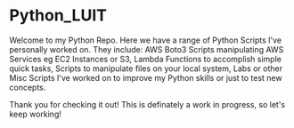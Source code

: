 # Python_LUIT
Welcome to my Python Repo. Here we have a range of Python Scripts I've personally worked on.
They include:
AWS Boto3 Scripts manipulating AWS Services eg EC2 Instances or S3,
Lambda Functions to accomplish simple quick tasks,
Scripts to manipulate files on your local system,
Labs or other Misc Scripts I've worked on to improve my Python skills or just to test new concepts.

Thank you for checking it out! This is definately a work in progress, so let's keep working!

